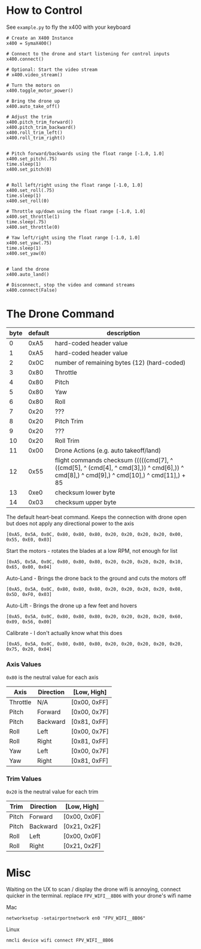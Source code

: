 
# How to Control


See `example.py` to fly the x400 with your keyboard
```commandline
# Create an X400 Instance
x400 = SymaX400()

# Connect to the drone and start listening for control inputs
x400.connect()

# Optional: Start the video stream
# x400.video_stream()

# Turn the motors on
x400.toggle_motor_power()

# Bring the drone up
x400.auto_take_off()

# Adjust the trim
x400.pitch_trim_forward()
x400.pitch_trim_backward()
x400.roll_trim_left()
x400.roll_trim_right()


# Pitch forward/backwards using the float range [-1.0, 1.0]
x400.set_pitch(.75)
time.sleep(1)
x400.set_pitch(0)


# Roll left/right using the float range [-1.0, 1.0]
x400.set_roll(.75)
time.sleep(1)
x400.set_roll(0)

# Throttle up/down using the float range [-1.0, 1.0]
x400.set_throttle(1)
time.sleep(.75)
x400.set_throttle(0)

# Yaw left/right using the float range [-1.0, 1.0]
x400.set_yaw(.75)
time.sleep(1)
x400.set_yaw(0)


# land the drone
x400.auto_land()

# Disconnect, stop the video and command streams
x400.connect(False)        
```


# The Drone Command
| byte | default | description                                                                                                                             |
|------|---------|-----------------------------------------------------------------------------------------------------------------------------------------|
| 0    | 0xA5    | hard-coded header value                                                                                                                 |
| 1    | 0xA5    | hard-coded header value                                                                                                                 |
| 2    | 0x0C    | number of remaining bytes (12) (hard-coded)                                                                                             |
| 3    | 0x80    | Throttle                                                                                                                                |
| 4    | 0x80    | Pitch                                                                                                                                   |
| 5    | 0x80    | Yaw                                                                                                                                     |
| 6    | 0x80    | Roll                                                                                                                                    |
| 7    | 0x20    | ???                                                                                                                                     |
| 8    | 0x20    | Pitch Trim                                                                                                                              |
| 9    | 0x20    | ???                                                                                                                                     |
| 10   | 0x20    | Roll Trim                                                                                                                               |
| 11   | 0x00    | Drone Actions (e.g. auto takeoff/land)                                                                                                  |
| 12   | 0x55    | flight commands checksum (((((cmd[7], ^ ((cmd[5], ^ (cmd[4], ^ cmd[3],)) ^ cmd[6],)) ^ cmd[8],) ^ cmd[9],) ^ cmd[10],) ^ cmd[11],) + 85 |
| 13   | 0xe0    | checksum lower byte                                                                                                                     |
| 14   | 0x03    | checksum upper byte                                                                                                                     |


The default heart-beat command. Keeps the connection with drone open but does not apply any directional power to the axis
```
[0xA5, 0x5A, 0x0C, 0x80, 0x80, 0x80, 0x20, 0x20, 0x20, 0x20, 0x00, 0x55, 0xE0, 0x03]
```
Start the motors - rotates the blades at a low RPM, not enough for list
```
[0xA5, 0x5A, 0x0C, 0x80, 0x80, 0x80, 0x20, 0x20, 0x20, 0x20, 0x10, 0x65, 0x00, 0x04]
```
Auto-Land - Brings the drone back to the ground and cuts the motors off
```
[0xA5, 0x5A, 0x0C, 0x80, 0x80, 0x80, 0x20, 0x20, 0x20, 0x20, 0x08, 0x5D, 0xF0, 0x03]
```
Auto-Lift - Brings the drone up a few feet and hovers
```
[0xA5, 0x5A, 0x0C, 0x80, 0x80, 0x80, 0x20, 0x20, 0x20, 0x20, 0x60, 0x09, 0x56, 0x00]
```
Calibrate - I don't actually know what this does
```
[0xA5, 0x5A, 0x0C, 0x80, 0x80, 0x80, 0x20, 0x20, 0x20, 0x20, 0x20, 0x75, 0x20, 0x04]
```


### Axis Values


`0x80` is the neutral value for each axis

| Axis     | Direction | [Low, High]  |
|----------|-----------|--------------|
| Throttle | N/A       | [0x00, 0xFF] |
| Pitch    | Forward   | [0x00, 0x7F] |
| Pitch    | Backward  | [0x81, 0xFF] |
| Roll     | Left      | [0x00, 0x7F] |
| Roll     | Right     | [0x81, 0xFF] |
| Yaw      | Left      | [0x00, 0x7F] |
| Yaw      | Right     | [0x81, 0xFF] |

### Trim Values

`0x20` is the neutral value for each trim  

| Trim  | Direction | [Low, High]  |
|-------|-----------|--------------|
| Pitch | Forward   | [0x00, 0x0F] |
| Pitch | Backward  | [0x21, 0x2F] |
| Roll  | Left      | [0x00, 0x0F] |
| Roll  | Right     | [0x21, 0x2F] |

# Misc


Waiting on the UX to scan / display the drone wifi is annoying, connect quicker in the terminal. replace `FPV_WIFI__8B06` with your drone's wifi name

Mac
```
networksetup -setairportnetwork en0 "FPV_WIFI__8B06"
```
Linux
```
nmcli device wifi connect FPV_WIFI__8B06
```